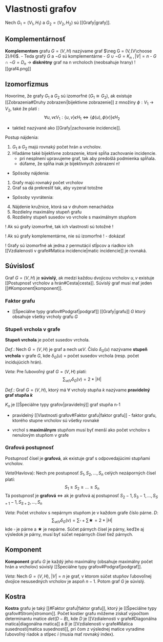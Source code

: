 # Vlastnosti grafov
Nech $G_1=(V_1,H_1)$ a $G_2=(V_2,H_2)$ sú [[Grafy|grafy]].

## Komplementárnosť
**Komplementom** grafu $G=(V,H)$ nazývame graf $\neg G = (V,{V\choose 2}/H)$. 
	- Teda grafý $G$ a $\neg G$ sú komplementárne
	- $G\cup \neg G = K_n\ ,|V|=n$
	- $G\cap \neg G = D_n$ -> **diskrétny** graf na n vrcholoch (neobsahuje hrany)
![[graf4.png]]

## Izomorfizmus
Hovoríme, že grafy $G_1$ a $G_2$ sú izomorfné ($G_1 \cong G_2$), ak existuje [[Zobrazenia#Druhy zobrazení|bijektívne zobrazenie]] z množiny $\phi :V_1$ -> $V_2$, také že platí : 
$$
\forall u,v \epsilon V_1 : \{u,v\} \epsilon H_1 \Leftrightarrow \{\phi (u),\phi (v)\} \epsilon H_2
$$
- taktiež nazývané ako [[Grafy|zachovanie incidencie]].

Postup nájdenia:
1. $G_1$ a  $G_2$ majú rovnaký počet hrán a vrcholov.
2. Hľadáme také bijektívne zobrazenie, ktoré spĺňa zachovanie incidencie.
	- pri nesplnení upravujeme graf, tak aby predošlá podmienka spĺňala.
	- dúfame, že spĺňa inak je bijektívnych zobrazení n!
 
 - Spôsoby nájdenia:
 1. Grafy majú rovnaký počet vrcholov
 2. Graf sa dá prekresliť tak, aby vyzeral totožne

 - Spôsoby vyvrátenia:
 4. Nájdenie kružnice, ktorá sa v druhom nenachádza
 5. Rozdielny maximálny stupeň grafu
 6. Rozdielny stupeň susedov vo vrchole s maximálnym stupňom

! Ak sú grafy izomorfné, tak ich vlastnosti sú totožné !

! Ak sú grafy komplementárne, nie sú izomorfné ! - dokázať

! Grafy sú izomorfné ak jedna z permutácií stĺpcov a riadkov ich [[Vzdialenosti v grafe#Matica incidencie|matíc incidencie]] je rovnaká.
	
## Súvislosť

Graf  $G=(V,H)$ je **súvislý**, ak medzi každou dvojicou vrcholov $u,v$ existuje [[Postupnosť vrcholov a hrán#Cesta|cesta]]. Súvislý graf musí mať jeden [[#Komponent|komponent]].

### Faktor grafu
- [[Špeciálne typy grafov#Podgraf|podgraf]] [[Grafy|grafu]] $G$ ktorý obsahuje všetky vrcholy grafu $G$

### Stupeň vrchola v grafe 
**Stupeň vrchola** je počet susedov vrchola.

_Def_.: Nech $G=(V,H)$ je graf a nech $u\epsilon V$.
Číslo $\delta _G(u)$ nazývame **stupeň vrchola** v grafe $G$, kde $\delta _G (u)$ = počet susedov vrchola (resp. počet incidujúcich hrán).

_Veta_: Pre ľubovoľný graf $G=(V,H)$ platí: 
$$
\sum_{v\epsilon V} \delta_G(v) = 2*|H|
$$

_Def_.: Graf $G=(V,H)$, ktorý má $\forall$ vrcholy stupňa $k$ nazývame **pravidelný graf stupňa $k$**

$K_n$ je [[Špeciálne typy grafov|pravidelný]] graf stupňa n-1

- pravidelný [[Vlastnosti grafov#Faktor grafu|faktor grafu]] - faktor grafu, ktorého stupne vrcholov sú všetky rovnaké

- vrchol s **maximálnym** stupňom musí byť menší ako počet vrcholov s nenulovým stupňom v grafe

### Grafová postupnosť
Postupnosť čísel je **grafová**, ak existuje graf s odpovedajúcimi stupňami vrcholov.

_Veta_(Havlova):
Nech pre postupnosť $S_1,S_2,...,S_n$ celých nezáporných čísel platí:
$$
S_1\geq S_2\geq ...\geq S_n
$$
Tá postupnosť je **grafová** $\Leftrightarrow$ ak je grafová aj postupnosť  $S_2 - 1,S_3 - 1,...,S_{S+1}-1, S_{S+2},...,S_n$ 

_Veta_: 
Počet vrcholov s nepárnym stupňom je v každom grafe číslo párne.
_D_: 
$$
\sum_{v\epsilon V} \delta_G(v) = \sum \square + \sum \bigstar = 2*|H|
$$
kde $\square$ je párne a $\bigstar$ je nepárne.
Súčet párnych čísel je párny, keďže aj výsledok je párny, musí byť súčet nepárnych čísel tiež párnych.

## Komponent
**Komponent** grafu $G$ je každý jeho maximálny (obsahuje maximálny počet hrán a vrcholov) súvislý [[Špeciálne typy grafov#Podgraf|podgraf]].

_Veta_:
Nech $G=(V,H)$, $|V| = n$ je graf, v ktorom súčet stupňov ľubovoľnej dvojice nesusedných vrcholov je aspoň $n-1$. Potom graf $G$ je súvislý.

## Kostra
**Kostra** grafu je taký [[#Faktor grafu|faktor grafu]], ktorý je [[Špeciálne typy grafov#Strom|stromom]].
Počet kostier grafu môžeme získať výpočtom determinantu matice $det(D-B)$, kde $D$ je [[Vzdialenosti v grafe#Diagonálna matica|diagonálna matica]] a $B$ je [[Vzdialenosti v grafe#Matica susednosti|matica susednosti]], pri čom z výslednej matice vyradíme ľubovoľný riadok a stĺpec $i$ (musia mať rovnaký index).

